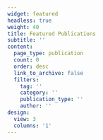 ```yaml
---
widget: featured
headless: true
weight: 40
title: Featured Publications
subtitle: ''
content:
  page_type: publication
  count: 0
  order: desc
  link_to_archive: false
  filters:
    tag: ''
    category: ''
    publication_type: ''
    author: ''
design:
  view: 3
  columns: '1'
---
```

